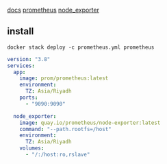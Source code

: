 [docs](https://prometheus.io/docs/prometheus/latest/getting_started/)
[prometheus](https://github.com/prometheus/prometheus)
[node_exporter](https://github.com/prometheus/node_exporter)


## install
`docker stack deploy -c prometheus.yml prometheus`
```yaml
version: "3.8"
services:
  app:
    image: prom/prometheus:latest
    environment:
      TZ: Asia/Riyadh
    ports:
      - "9090:9090"

  node_exporter:
    image: quay.io/prometheus/node-exporter:latest
    command: "--path.rootfs=/host"
    environment:
      TZ: Asia/Riyadh
    volumes:
      - "/:/host:ro,rslave"
```
